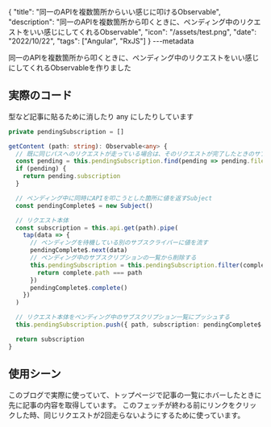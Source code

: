 {
  "title": "同一のAPIを複数箇所からいい感じに叩けるObservable",
  "description": "同一のAPIを複数箇所から叩くときに、ペンディング中のリクエストをいい感じにしてくれるObservable",
  "icon": "/assets/test.png",
  "date": "2022/10/22",
  "tags": ["Angular", "RxJS"]
}
---metadata

同一のAPIを複数箇所から叩くときに、ペンディング中のリクエストをいい感じにしてくれるObservableを作りました

## 実際のコード
型など記事に貼るために消したり any にしたりしています

```typescript
private pendingSubscription = [] 

getContent (path: string): Observable<any> {
  // 既に同じパスへのリクエストが走っている場合は、そのリクエストが完了したときのサブジェクトを返す
  const pending = this.pendingSubscription.find(pending => pending.fileName === fileName)
  if (pending) {
    return pending.subscription
  }

  // ペンディング中に同時にAPIを叩こうとした箇所に値を返すSubject
  const pendingComplete$ = new Subject()

  // リクエスト本体
  const subscription = this.api.get(path).pipe(
    tap(data => {
      // ペンディングを待機している別のサブスクライバーに値を流す
      pendingComplete$.next(data)
      // ペンディング中のサブスクリプションの一覧から削除する
      this.pendingSubscription = this.pendingSubscription.filter(complete => {
        return complete.path === path
      })
      pendingComplete$.complete()
    })
  )

  // リクエスト本体をペンディング中のサブスクリプション一覧にプッシュする
  this.pendingSubscription.push({ path, subscription: pendingComplete$ })

  return subscription
}
```

## 使用シーン
このブログで実際に使っていて、トップページで記事の一覧にホバーしたときに先に記事の内容を取得しています。
このフェッチが終わる前にリンクをクリックした時、同じリクエストが2回走らないようにするために使っています。